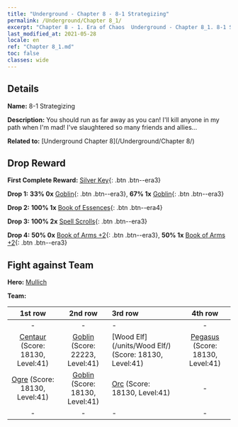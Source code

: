 ```yaml
---
title: "Underground - Chapter 8 - 8-1 Strategizing"
permalink: /Underground/Chapter 8_1/
excerpt: "Chapter 8 - 1. Era of Chaos  Underground - Chapter 8_1. 8-1 Strategizing"
last_modified_at: 2021-05-28
locale: en
ref: "Chapter 8_1.md"
toc: false
classes: wide
---
```


## Details

 **Name:** 8-1 Strategizing

 **Description:** You should run as far away as you can! I'll kill anyone in my path when I'm mad! I've slaughtered so many friends and allies...

 **Related to:** [Underground Chapter 8](/Underground/Chapter 8/)

## Drop Reward

 **First Complete Reward:** [Silver Key](/Items/con_693/){: .btn .btn--era3}

 **Drop 1:** **33% 0x** [Goblin](/Items/unt_217/){: .btn .btn--era3}, **67% 1x** [Goblin](/Items/unt_217/){: .btn .btn--era3}

 **Drop 2:** **100% 1x** [Book of Essences](/Items/mat_39/){: .btn .btn--era4}

 **Drop 3:** **100% 2x** [Spell Scrolls](/Items/con_694/){: .btn .btn--era3}

 **Drop 4:** **50% 0x** [Book of Arms +2](/Items/mat_32/){: .btn .btn--era3}, **50% 1x** [Book of Arms +2](/Items/mat_32/){: .btn .btn--era3}


## Fight against Team
 **Hero:** [Mullich](/heroes/Mullich/)

 **Team:**


  | 1st row | 2nd row | 3rd row | 4th row |
  |:----:|:----:|:----|:----:|
  | - | - | - | - |
  | [Centaur](/units/Centaur/) (Score: 18130, Level:41)  | [Goblin](/units/Goblin/) (Score: 22223, Level:41)  | [Wood Elf](/units/Wood Elf/) (Score: 18130, Level:41)  | [Pegasus](/units/Pegasus/) (Score: 18130, Level:41)  |
  | [Ogre](/units/Ogre/) (Score: 18130, Level:41)  | [Goblin](/units/Goblin/) (Score: 18130, Level:41)  | [Orc](/units/Orc/) (Score: 18130, Level:41)  | - |
  | - | - | - | - |


